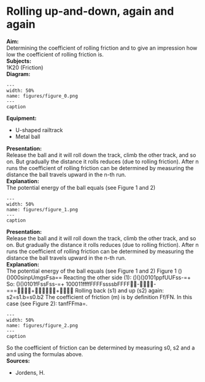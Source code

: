 # Rolling up-and-down, again and again 
    
<b> Aim: </b>  
 Determining the coefficient of rolling friction and to give an impression how low the coefficient of rolling friction is.    
<b> Subjects: </b>  
 1K20 (Friction)   
<b> Diagram: </b>  
   
```{figure} figures/figure_0.png  
---  
width: 50%  
name: figures/figure_0.png  
---  
caption  
``` 
      
<b> Equipment: </b>  
 
 *  U-shaped railtrack 
 *  Metal ball
     
<b> Presentation: </b>  
 Release the ball and it will roll down the track, climb the other track, and so on. But gradually the distance it rolls reduces (due to rolling friction). After n runs the coefficient of rolling friction can be determined by measuring the distance the ball travels upward in the n-th run.    
<b> Explanation: </b>  
 The potential energy of the ball equals (see Figure 1 and 2)     
```{figure} figures/figure_1.png  
---  
width: 50%  
name: figures/figure_1.png  
---  
caption  
``` 
     
<b> Presentation: </b>  
 Release the ball and it will roll down the track, climb the other track, and so on. But gradually the distance it rolls reduces (due to rolling friction). After n runs the coefficient of rolling friction can be determined by measuring the distance the ball travels upward in the n-th run.    
<b> Explanation: </b>  
 The potential energy of the ball equals (see Figure 1 and 2)   Figure 1  ()()000sinpUmgsFsa== Reacting the other side (1): ()()()0101ppfUUFss-=+ So: ()()0101fFssFss-=+ 100011ffffFFFFssssbFFFF--===++ Rolling back (s1) and up (s2) again: s2=s1.b=s0.b2 The coefficient of friction (m) is by definition Ff/FN.  In this case (see Figure 2): tanfFFma=.    
```{figure} figures/figure_2.png  
---  
width: 50%  
name: figures/figure_2.png  
---  
caption  
``` 
 So the coefficient of friction can be determined by measuring s0, s2 and a and using the formulas above.    
<b> Sources: </b>  
 
 *  Jordens, H.
  
